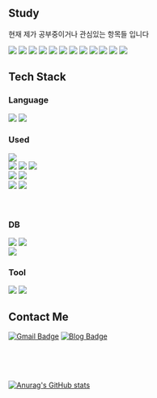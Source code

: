 

## Study
현재 제가 공부중이거나 관심있는 항목들 입니다


  <span>
<img src="https://img.shields.io/badge/rust-000000?style=flat-square&logo=rust&logoColor=white"/>
</span>
  <span>
<img src="https://img.shields.io/badge/tauri-24C8D8?style=flat-square&logo=tauri&logoColor=white"/>
</span>

 <span>
<img src="https://img.shields.io/badge/docker-2496ED?style=flat-square&logo=Spring&logoColor=white"/>
</span>


 <span>
<img src="https://img.shields.io/badge/dterraform-844FBA?style=flat-square&logo=dterraform&logoColor=white"/>
</span>


 <span>
<img src="https://img.shields.io/badge/apachekafka-231F20?style=flat-square&logo=apachekafka&logoColor=white"/>
</span>



 <span>
<img src="https://img.shields.io/badge/kubernetes-326CE5?style=flat-square&logo=kubernetes&logoColor=white"/>
</span>




<span>
<img src="https://img.shields.io/badge/nginx-009639?style=flat-square&logo=nginx&logoColor=white"/>
</span>
 <span>
<img src="https://img.shields.io/badge/docker-2496ED?style=flat-square&logo=docker&logoColor=white"/>
</span>
 <span>
<img src="https://img.shields.io/badge/Spring-6DB33F?style=flat-square&logo=Spring&logoColor=white"/>
</span>
<span>
<img src="https://img.shields.io/badge/NestJS-E0234E?style=flat-square&logo=Nestjs&logoColor=white"/>
</span>
 <span>
<img src="https://img.shields.io/badge/IntelliJ IDEA-000000?style=flat-square&logo=IntellijIDEA&logoColor=white"/>
</span>
 <span>
<img src="https://img.shields.io/badge/jenkins-D24939?style=flat-square&logo=jenkins&logoColor=white"/>
</span>



## Tech Stack

### Language
<span>
<img src="https://img.shields.io/badge/JavaScript-F7DF1E?style=flat-square&logo=Javascript&logoColor=white"/>
</span>

<span>
<img src="https://img.shields.io/badge/TypeScript-3178C6?style=flat-square&logo=TypeScript&logoColor=white"/>
</span>
<div>





### Used
<span>
<img src="https://img.shields.io/badge/React-61DAFB?style=flat-square&logo=React&logoColor=white"/>
</span>

<div>
 <span>
<img src="https://img.shields.io/badge/Mui-007FFF?style=flat-square&logo=Mui&logoColor=white"/>
</span>
 <span>
<img src="https://img.shields.io/badge/Tailwindcss-06B6D4?style=flat-square&logo=Tailwindcss&logoColor=white"/>
</span>
 <span>
<img src="https://img.shields.io/badge/Styled Components-DB7093?style=flat-square&logo=Styled-Components&logoColor=white"/>
</span>
</div>




<span>
<img src="https://img.shields.io/badge/Redux-764ABC?style=flat-square&logo=Redux&logoColor=white"/>
</span>

<span>
<img src="https://img.shields.io/badge/React Zustand-840010?style=flat-square&logo=React&logoColor=white"/>
</span>

</div>
 

<div>
<div>



<div>
 <span>
<img src="https://img.shields.io/badge/NodeJS-339933?style=flat-square&logo=Node.js&logoColor=white"/>
</span>
 <span>
<img src="https://img.shields.io/badge/express-000000?style=flat-square&logo=express&logoColor=white"/>
</span>
 
</div> 


</br>
</br>



### DB
<span>
<img src="https://img.shields.io/badge/mariadb-003545?style=flat-square&logo=MariaDB&logoColor=white"/>
</span>

<span>
<img src="https://img.shields.io/badge/Mysql-4479A1?style=flat-square&logo=Mysql&logoColor=white"/>
</span>
</div>

<span>
<img src="https://img.shields.io/badge/MongoDB-47A248?style=flat-square&logo=MongoDB&logoColor=white"/>
</span>


### Tool

<span>
<img src="https://img.shields.io/badge/git-F05032?style=flat-square&logo=git&logoColor=white"/>
</span>

<span>
<img src="https://img.shields.io/badge/AWS-232F3E?style=flat-square&logo=Amazon AWS&logoColor=white"/>
</span>

## Contact Me


[![Gmail Badge](https://img.shields.io/badge/Gmail-d14836?style=flat-square&logo=Gmail&logoColor=white&link=mailto:kimsh1691@gmail.com)](mailto:kimsh1691@gmail.com)
[![Blog Badge](http://img.shields.io/badge/blog-1BB91F?style=flat-square&logo=Telegraph&link=https://soo-vely-dev.tistory.com/)](https://p-story-js.tistory.com/)






</br>
</br>
</br>


[![Anurag's GitHub stats](https://github-readme-stats.vercel.app/api?username=PJScript)](https://github.com/anuraghazra/github-readme-stats)






</br>
</br>
</br>
<!-- <div align=center>
<a href="https://hits.seeyoufarm.com"><img src="https://hits.seeyoufarm.com/api/count/incr/badge.svg?url=https%3A%2F%2Fgithub.com%2FPJScript&count_bg=%2379C83D&title_bg=%23555555&icon=github.svg&icon_color=%23E7E7E7&title=hits&edge_flat=false"/></a> -->
</div>


 



<!--
**PJScript/PJScript** is a ✨ _special_ ✨ repository because its `README.md` (this file) appears on your GitHub profile.

Here are some ideas to get you started:

- 🔭 I’m currently working on ...
- 🌱 I’m currently learning ...
- 👯 I’m looking to collaborate on ...
- 🤔 I’m looking for help with ...
- 💬 Ask me about ...
- 📫 How to reach me: ...
- 😄 Pronouns: ...
- ⚡ Fun fact: ...
-->
